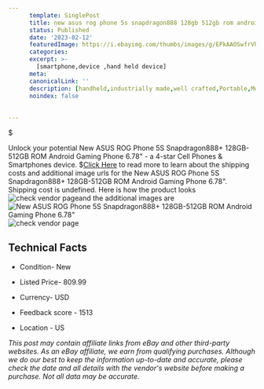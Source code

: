 ```yaml
---
      template: SinglePost
      title: new asus rog phone 5s snapdragon888 128gb 512gb rom android gaming phone 6 78 
      status: Published
      date: '2023-02-12'
      featuredImage: https://i.ebayimg.com/thumbs/images/g/EPkAAOSwfrVh-T1g/s-l225.jpg
      categories: 
      excerpt: >-
        [smartphone,device ,hand held device]
      meta:
      canonicalLink: ''
      description: [handheld,industrially made,well crafted,Portable,Mobile,Compact,Convenient,Lightweight,Maneuverable,Man-portable,Miniature,Carriable,Hand-held,Light,Holdable,Transportable,Mobile device,Pocket-sized,On-the-go,Wireless,Cordless,Compact size,Convenient size, smartphone,device ,hand held device]
      noindex: false
      
        
---
```

$

Unlock your potential New ASUS ROG Phone 5S Snapdragon888+ 128GB-512GB ROM Android Gaming Phone 6.78" - a 4-star Cell Phones & Smartphones device.
$[Click Here](https://www.ebay.com/itm/194788374147?hash=item2d5a4ab683%3Ag%3AEPkAAOSwfrVh-T1g&mkevt=1&mkcid=1&mkrid=711-53200-19255-0&campid=%253CePNCampaignId%253E&customid=%253CreferenceId%253E&toolid=10049) to read more to learn about the shipping costs and additional image urls for the New ASUS ROG Phone 5S Snapdragon888+ 128GB-512GB ROM Android Gaming Phone 6.78". Shipping cost is undefined. Here is how the product looks ![check vendor page](https://i.ebayimg.com/thumbs/images/g/EPkAAOSwfrVh-T1g/s-l225.jpg)and the additional images are![New ASUS ROG Phone 5S Snapdragon888+ 128GB-512GB ROM Android Gaming Phone 6.78"](https://i.ebayimg.com/images/g/EPkAAOSwfrVh-T1g/s-l960.jpg)![check vendor page](https://origin-galleryplus.ebayimg.com/ws/web/194788374147_2_0_1/225x225.jpg,https://origin-galleryplus.ebayimg.com/ws/web/194788374147_3_0_1/225x225.jpg,https://origin-galleryplus.ebayimg.com/ws/web/194788374147_4_0_1/225x225.jpg,https://origin-galleryplus.ebayimg.com/ws/web/194788374147_5_0_1/225x225.jpg,https://origin-galleryplus.ebayimg.com/ws/web/194788374147_6_0_1/225x225.jpg,https://origin-galleryplus.ebayimg.com/ws/web/194788374147_7_0_1/225x225.jpg,https://origin-galleryplus.ebayimg.com/ws/web/194788374147_8_0_1/225x225.jpg,https://origin-galleryplus.ebayimg.com/ws/web/194788374147_9_0_1/225x225.jpg,https://origin-galleryplus.ebayimg.com/ws/web/194788374147_10_0_1/225x225.jpg,https://origin-galleryplus.ebayimg.com/ws/web/194788374147_11_0_1/225x225.jpg,https://origin-galleryplus.ebayimg.com/ws/web/194788374147_12_0_1/225x225.jpg)



 ## Technical Facts 



     
      

 - Condition- New 


      

 - Listed Price- 809.99 


      

 - Currency- USD 


      

 - Feedback score - 1513 


      

 - Location - US 


      
      

 *_This post may contain affiliate links from eBay and other third-party websites. As an eBay affiliate, we earn from qualifying purchases. Although we do our best to keep the information up-to-date and accurate, please check the date and all details with the vendor's website before making a purchase. Not all data may be accurate._*






